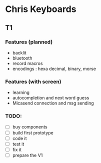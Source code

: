 # Chris Keyboards

## T1

### Features (planned)
- backlit
- bluetooth
- record macros
- encodings : hexa decimal, binary, morse
### Features (with screen)
- learning
- autocompletion and next word guess
- Micasend connection and msg sending

### TODO:
- [ ] buy components
- [ ] build first prototype
- [ ] code it
- [ ] test it
- [ ] fix it
- [ ] prepare the V1
